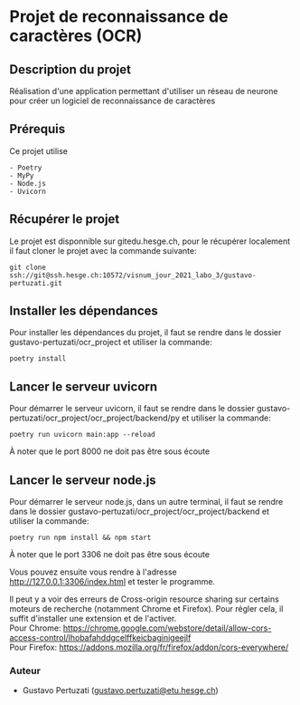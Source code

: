 # Projet de reconnaissance de caractères (OCR)
## Description du projet
Réalisation d'une application permettant d'utiliser un réseau de neurone pour créer un logiciel de reconnaissance de caractères

## Prérequis 
Ce projet utilise
```
- Poetry
- MyPy
- Node.js
- Uvicorn
```

## Récupérer le projet
Le projet est disponnible sur gitedu.hesge.ch, pour le récupérer localement il faut cloner le projet avec la commande suivante:
```
git clone ssh://git@ssh.hesge.ch:10572/visnum_jour_2021_labo_3/gustavo-pertuzati.git
```

## Installer les dépendances
Pour installer les dépendances du projet, il faut se rendre dans le dossier gustavo-pertuzati/ocr_project et utiliser la commande:
```
poetry install
```

## Lancer le serveur uvicorn
Pour démarrer le serveur uvicorn, il faut se rendre dans le dossier gustavo-pertuzati/ocr_project/ocr_project/backend/py et utiliser la commande:
```
poetry run uvicorn main:app --reload
```
À noter que le port 8000 ne doit pas être sous écoute

## Lancer le serveur node.js
Pour démarrer le serveur node.js, dans un autre terminal, il faut se rendre dans le dossier gustavo-pertuzati/ocr_project/ocr_project/backend et utiliser la commande:
```
poetry run npm install && npm start
```
À noter que le port 3306 ne doit pas être sous écoute

Vous pouvez ensuite vous rendre à l'adresse http://127.0.0.1:3306/index.html et tester le programme.

Il peut y a voir des erreurs de Cross-origin resource sharing sur certains moteurs de recherche (notamment Chrome et Firefox). Pour régler cela, il suffit d'installer une extension et de l'activer.  
Pour Chrome: https://chrome.google.com/webstore/detail/allow-cors-access-control/lhobafahddgcelffkeicbaginigeejlf  
Pour Firefox: https://addons.mozilla.org/fr/firefox/addon/cors-everywhere/
### Auteur
* Gustavo Pertuzati (gustavo.pertuzati@etu.hesge.ch)

